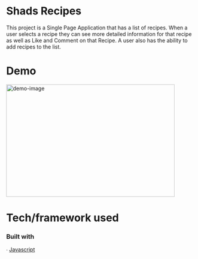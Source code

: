 # Shads Recipes
This project is a Single Page Application that has a list of recipes. When a user selects a recipe they can see more detailed information for that recipe as well as Like and Comment on that Recipe. A user also has the ability to add recipes to the list.
# Demo
<p><a href ="https://youtu.be/96hHs49ZTH8"><img src="https://i.imgur.com/uKYLdS8.jpg" alt="demo-image" width="450" height="300"/></a></p>
<h1> Tech/framework used </h1>
<h3> Built with </h3>
<p> ∙ <a href = "https://www.javascript.com/">Javascript </a></p>
